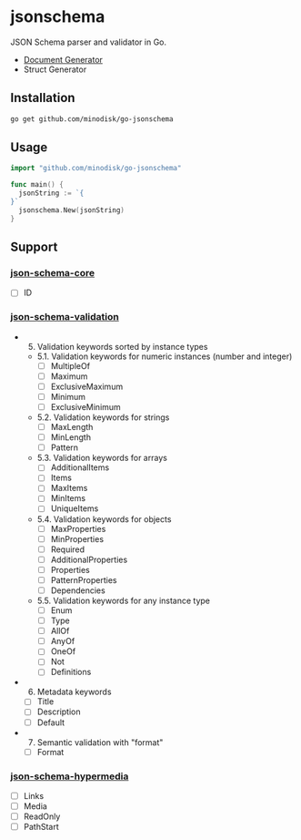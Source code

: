 # jsonschema

JSON Schema parser and validator in Go.

- [Document Generator](cli/doc/README.md)
- Struct Generator

## Installation

```bash
go get github.com/minodisk/go-jsonschema
```

## Usage

```go
import "github.com/minodisk/go-jsonschema"

func main() {
  jsonString := `{
}`
  jsonschema.New(jsonString)
}
```

## Support

### [json-schema-core](http://json-schema.org/latest/json-schema-core.html)

- [ ] ID

### [json-schema-validation](http://json-schema.org/latest/json-schema-validation.html)

- 5. Validation keywords sorted by instance types
  - 5.1. Validation keywords for numeric instances (number and integer)
    - [ ] MultipleOf
    - [ ] Maximum
    - [ ] ExclusiveMaximum
    - [ ] Minimum
    - [ ] ExclusiveMinimum
  - 5.2. Validation keywords for strings
    - [ ] MaxLength
    - [ ] MinLength
    - [ ] Pattern
  - 5.3. Validation keywords for arrays
    - [ ] AdditionalItems
    - [ ] Items
    - [ ] MaxItems
    - [ ] MinItems
    - [ ] UniqueItems
  - 5.4. Validation keywords for objects
    - [ ] MaxProperties
    - [ ] MinProperties
    - [ ] Required
    - [ ] AdditionalProperties
    - [ ] Properties
    - [ ] PatternProperties
    - [ ] Dependencies
  - 5.5. Validation keywords for any instance type
    - [ ] Enum
    - [ ] Type
    - [ ] AllOf
    - [ ] AnyOf
    - [ ] OneOf
    - [ ] Not
    - [ ] Definitions
- 6. Metadata keywords
  - [ ] Title
  - [ ] Description
  - [ ] Default
- 7. Semantic validation with "format"
  - [ ] Format

### [json-schema-hypermedia](http://json-schema.org/latest/json-schema-hypermedia.html)

- [ ] Links
- [ ] Media
- [ ] ReadOnly
- [ ] PathStart
